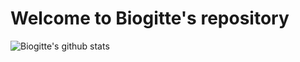 # Welcome to Biogitte's repository

![Biogitte's github stats](https://github-readme-stats.vercel.app/api?username=biogitte&show_icons=true&theme=cobalt)

